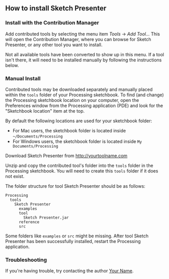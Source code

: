 ## How to install Sketch Presenter


### Install with the Contribution Manager

Add contributed tools by selecting the menu item _Tools_ → _Add Tool..._ This will open the Contribution Manager, where you can browse for Sketch Presenter, or any other tool you want to install.

Not all available tools have been converted to show up in this menu. If a tool isn't there, it will need to be installed manually by following the instructions below.

### Manual Install

Contributed tools may be downloaded separately and manually placed within the `tools` folder of your Processing sketchbook. To find (and change) the Processing sketchbook location on your computer, open the Preferences window from the Processing application (PDE) and look for the "Sketchbook location" item at the top.

By default the following locations are used for your sketchbook folder: 
  * For Mac users, the sketchbook folder is located inside `~/Documents/Processing` 
  * For Windows users, the sketchbook folder is located inside `My Documents/Processing`

Download Sketch Presenter from http://yourtoolname.com

Unzip and copy the contributed tool's folder into the `tools` folder in the Processing sketchbook. You will need to create this `tools` folder if it does not exist.
    
The folder structure for tool Sketch Presenter should be as follows:

```
Processing
  tools
    Sketch Presenter
      examples
      tool
        Sketch Presenter.jar
      reference
      src
```
                      
Some folders like `examples` or `src` might be missing. After tool Sketch Presenter has been successfully installed, restart the Processing application.

### Troubleshooting

If you're having trouble, try contacting the author [Your Name](http://yoururl.com).
